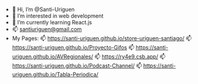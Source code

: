 - 👋 Hi, I’m @Santi-Uriguen
- 👀 I’m interested in web development
- 🌱 I’m currently learning React.js
- 📫 santiuriguen@gmail.com
- My Pages:
 📫 https://santi-uriguen.github.io/store-uriguen-santiago/ 
 📫 https://santi-uriguen.github.io/Proyecto-Gifos
 📫 https://santi-uriguen.github.io/AVRegionales/
 📫 https://ry4e9.csb.app/
 📫 https://santi-uriguen.github.io/Podcast-Channel/
 📫 https://santi-uriguen.github.io/Tabla-Periodica/

<!---
Santi-Uriguen/Santi-Uriguen is a ✨ special ✨ repository because its `README.md` (this file) appears on your GitHub profile.
You can click the Preview link to take a look at your changes.
--->
